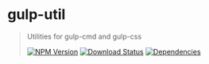 # gulp-util

> Utilities for gulp-cmd and gulp-css
>
> [![NPM Version][npm-image]][npm-url]
> [![Download Status][download-image]][npm-url]
> [![Dependencies][david-image]][david-url]

[npm-image]: http://img.shields.io/npm/v/@nuintun/gulp-util.svg?style=flat-square
[npm-url]: https://www.npmjs.org/package/@nuintun/gulp-util
[download-image]: http://img.shields.io/npm/dm/@nuintun/gulp-util.svg?style=flat-square
[david-image]: http://img.shields.io/david/nuintun/gulp-util.svg?style=flat-square
[david-url]: https://david-dm.org/nuintun/gulp-util
